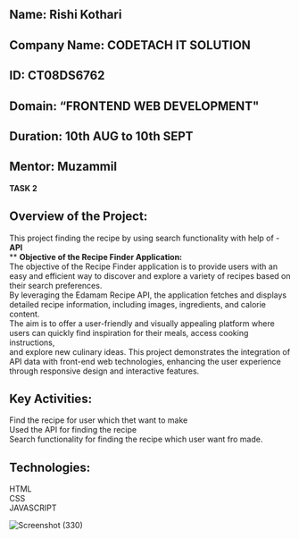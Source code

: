 ## Name: Rishi Kothari <br>
## Company Name: CODETACH IT SOLUTION<br>
## ID: CT08DS6762<br>
## Domain: “FRONTEND WEB DEVELOPMENT"<br>
## Duration: 10th AUG to 10th SEPT<br>
## Mentor: Muzammil<br>

**TASK 2**<br>

## Overview of the Project:<br>

This project finding the recipe by using search functionality with help of -**API**<br>
**
**Objective of the Recipe Finder Application:** <br>
The objective of the Recipe Finder application is to provide users with an easy and efficient way to discover and explore a variety of recipes based on their search preferences. <br>
By leveraging the Edamam Recipe API, the application fetches and displays detailed recipe information, including images, ingredients, and calorie content.<br>
The aim is to offer a user-friendly and visually appealing platform where users can quickly find inspiration for their meals, access cooking instructions, <br>
and explore new culinary ideas. This project demonstrates the integration of API data with front-end web technologies, enhancing the user experience through responsive design and interactive features.<br>

## Key Activities: <br>
Find the recipe for user which thet want to make<br>
Used the API for finding the recipe<br>
Search functionality for finding the recipe which user want fro made.<br>

## Technologies: 
HTML <br>
CSS <br>
JAVASCRIPT<br>






![Screenshot (330)](https://github.com/user-attachments/assets/44292b61-d08d-4ea0-9063-d6fc4462b2f6)

